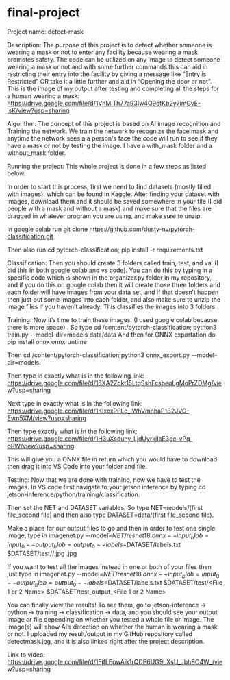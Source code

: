 # final-project
Project name: detect-mask

Description: The purpose of this project is to detect whether someone is wearing a mask or not
to enter any facility because wearing a mask promotes safety. The code can be utilized on any
image to detect someone wearing a mask or not and with some further commands
this can aid in restricting their entry into the facility by giving a message like “Entry is Restricted”
OR take it a little further and aid in “Opening the door or not”.
This is the image of my output after testing and completing all the steps for a human wearing a mask: https://drive.google.com/file/d/1VhMlTh77a93Iw4Q9otKb2y7imCyE-isK/view?usp=sharing

Algorithm: The concept of this project is based on AI image recognition and Training the
network. We train the network to recognize the face mask and anytime the network sees a
a person's face the code will run to see if they have a mask or not by testing the image. I have a with_mask folder and a without_mask folder. 

Running the project: This whole project is done in a few steps as listed below.

In order to start this process, first we need to find datasets (mostly filled with images), which can be found in Kaggle. After finding your dataset with images, download them and it should be saved somewhere in your file (I did people with a mask and without a mask) and make sure that the files are dragged in whatever program you are using, and make sure to unzip.

In google colab  run git clone https://github.com/dusty-nv/pytorch-classification.git

Then also run cd pytorch-classification; pip install -r requirements.txt

Classification: Then you should create 3 folders called train, test, and val (I did this in both google colab and vs code). You can do this by typing in a specific code which is shown in the organizer.py folder in my repository, and if you do this on google colab then it will create those three folders and each folder will have images from your data set, and if that doesn’t happen then just put some images into each folder, and also make sure to unzip the image files if you haven’t already. This classifies the images into 3 folders.

Training: Now it’s time to train these images. (I used google colab because there is more space) . So type cd /content/pytorch-classification; python3 train.py --model-dir=models data/data
And then for ONNX exportation do  pip install onnx onnxruntime

Then cd /content/pytorch-classification;python3 onnx_export.py --model-dir=models. 

Then type in exactly what is in the following link: https://drive.google.com/file/d/16XA2Zckt15LtqSshFcsbeqLgMoPrZDMg/view?usp=sharing

Next type in exactly what is in the following link: https://drive.google.com/file/d/1KlxexPFLc_lWhVmnhaP1B2JVO-Evm5XM/view?usp=sharing

Then type exactly what is in the following link: https://drive.google.com/file/d/1H3uXsduhy_LjdUyrkjIaE3gc-vPq-oPW/view?usp=sharing

This will give you a ONNX file in return which you would have to download then drag it into VS Code into your folder and file. 

Testing: Now that we are done with training, now we have to test the images. In VS code first navigate to your jetson inference by typing cd jetson-inference/python/training/classification.

Then set the NET and DATASET variables. So type NET=models/(first file_second file) and then also type DATASET=data/(first file_second file).

Make a place for our output files to go and then in order to test one single image, type in  imagenet.py --model=$NET/resnet18.onnx --input_blob=input_0 --output_blob=output_0 --labels=$DATASET/labels.txt $DATASET/test/<Name of Image>/.jpg .jpg

If you want to test all the images instead in one or both of your files then just type in imagenet.py --model=$NET/resnet18.onnx --input_blob=input_0 --output_blob=output_0 --labels=$DATASET/labels.txt $DATASET/test/<File 1 or 2 Name> $DATASET/test_output_<File 1 or 2 Name>

You can finally view the results! To see them, go to jetson-inference → python → training → classification → data, and you should see your output image or file depending on whether you tested a whole file or image. The image(s) will show AI’s detection on whether the human is wearing a mask or not.  I uploaded my result/output in my GitHub repository called detectmask.jpg, and it is also linked right after the project description.


Link to video: https://drive.google.com/file/d/1EjfLEpwAik1rQDP6UG9LXsU_JbhSO4W_/view?usp=sharing
